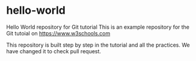 # hello-world
Hello World repository for Git tutorial
This is an example repository for the Git tutoial on https://www.w3schools.com

This repository is built step by step in the tutorial and all the practices.
We have changed it to check pull request.
